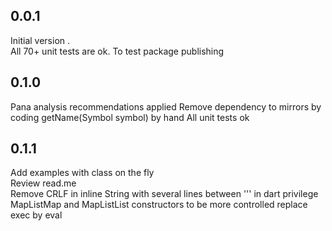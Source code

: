 
## 0.0.1
Initial version .  
All 70+ unit tests are ok.
To test package publishing
## 0.1.0
Pana analysis recommendations applied
Remove dependency to mirrors by coding getName(Symbol symbol) by hand
All unit tests ok
## 0.1.1
Add examples with class on the fly  
Review read.me  
Remove CRLF in inline String with several lines between ''' in dart
privilege MapListMap and MapListList constructors to be more controlled
replace exec by eval
